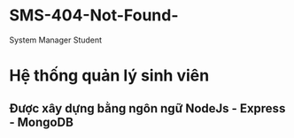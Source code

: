 # SMS-404-Not-Found-
System Manager Student
<h1> Hệ thống quản lý sinh viên  </h1>
<h2> Được xây dựng bằng ngôn ngữ NodeJs - Express - MongoDB </h2>

